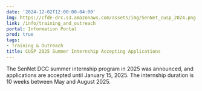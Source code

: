 ```yaml
---
date: '2024-12-02T12:00:00-04:00'
img: https://cfde-drc.s3.amazonaws.com/assets/img/SenNet_cusp_2024.png
link: /info/training_and_outreach
portal: Information Portal
prod: true
tags:
- Training & Outreach
title: CUSP 2025 Summer Internship Accepting Applications
---
```

The SenNet DCC summer internship program in 2025 was announced, and applications are accepted until January 15, 2025. The internship duration is 10 weeks between May and August 2025.